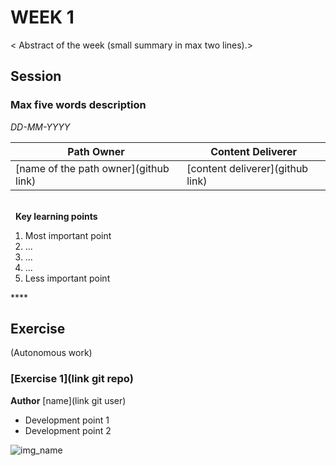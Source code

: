# WEEK 1
< Abstract of the week (small summary in max two lines).>

## Session
### Max five words description

*DD-MM-YYYY*

<!-- (Do not change the line below!!!) -->
| **Path Owner** | **Content Deliverer** | 
| --- | --- | 
| [name of the path owner](github link) | [content deliverer](github link) | \ 

\
&nbsp; <!-- (Do not change this and above line PLEASE!!!) -->
**Key learning points** <!-- (Do not change this line!!!) -->
1. Most important point
2. ...
3. ...
4. ...
5. Less important point

**** <!-- (Delete this comment and just leave the 4 *) -->

## Exercise
(Autonomous work) <!-- Comment wheter if it is autonomous or group work -->
<Statement>
### [Exercise 1](link git repo)
**Author** [name](link git user)
- Development point 1
- Development point 2

 ![img_name](assets/img_name.jpg)  

